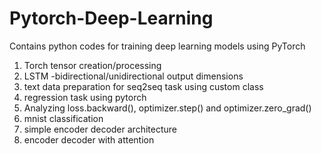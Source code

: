# Pytorch-Deep-Learning
 Contains python codes for training deep learning models using PyTorch
1. Torch tensor creation/processing
2. LSTM -bidirectional/unidirectional output dimensions
3. text data preparation for seq2seq task using custom class
4. regression task using pytorch
5. Analyzing loss.backward(), optimizer.step() and optimizer.zero_grad() 
6. mnist classification 
7. simple encoder decoder architecture 
8. encoder decoder with attention 
